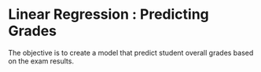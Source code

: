 # Linear Regression : Predicting Grades


The objective is to create a model that predict student overall grades based on the exam results.
